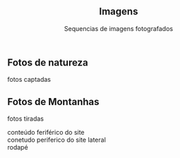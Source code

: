 <!DOCTYPE html>
<html lang="pt-br">
<head>
    <meta charset="UTF-8">
    <meta name="viewport" content="width=device-width, initial-scale=1.0">
    <title> PRATIC 02 </title>

</head>

<body>
    <header>
        <nav>
            <H1> Imagens </H1>
            <p>Sequencias de imagens fotografados</p>
        </nav>
    </header>
    <main>
        <section>
            <article>
                <h2>Fotos de natureza</h2>
                <p> fotos captadas</p>
            </article>
            <article>
                <h2> Fotos de Montanhas</h2>
                <p> fotos tiradas</p>
                <aside>
                    conteúdo feriférico do site
                </aside>
            </article>
        </section>
        <aside>
             conetudo periferico do site lateral
        </aside>
    </main>
    <footer>
        rodapé
    </footer>
</body>
</html>
